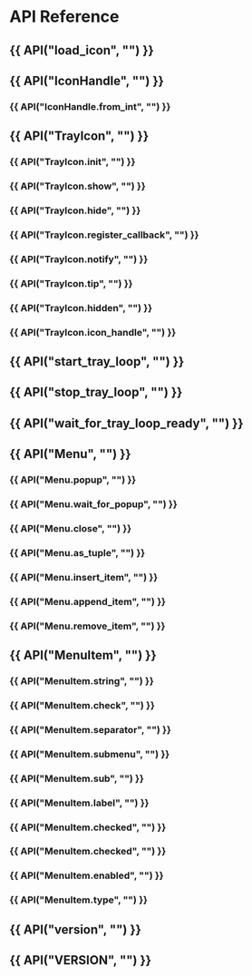 # API Reference

<!-- Macro Def

{% set PARAMS %}
**Parameters**  
{% endset %}

{% set RETURNS %}
**Returns**  
{% endset %}

{% set REMARKS %}
**Remarks**  
{% endset %}

{% set TYPE_ALIAS_DEF = "Type ALias Definition" %}

End Macro Def -->

## {{ API("load_icon", "") }}

## {{ API("IconHandle", "") }}

### {{ API("IconHandle.from_int", "") }}

## {{ API("TrayIcon", "") }}

### {{ API("TrayIcon.__init__", "") }}

### {{ API("TrayIcon.show", "") }}

### {{ API("TrayIcon.hide", "") }}

### {{ API("TrayIcon.register_callback", "") }}

### {{ API("TrayIcon.notify", "") }}

### {{ API("TrayIcon.tip", "") }}

### {{ API("TrayIcon.hidden", "") }}

### {{ API("TrayIcon.icon_handle", "") }}

## {{ API("start_tray_loop", "") }}

## {{ API("stop_tray_loop", "") }}

## {{ API("wait_for_tray_loop_ready", "") }}

## {{ API("Menu", "") }}

### {{ API("Menu.popup", "") }}

### {{ API("Menu.wait_for_popup", "") }}

### {{ API("Menu.close", "") }}

### {{ API("Menu.as_tuple", "") }}

### {{ API("Menu.insert_item", "") }}

### {{ API("Menu.append_item", "") }}

### {{ API("Menu.remove_item", "") }}

## {{ API("MenuItem", "") }}

### {{ API("MenuItem.string", "") }}

### {{ API("MenuItem.check", "") }}

### {{ API("MenuItem.separator", "") }}

### {{ API("MenuItem.submenu", "") }}

### {{ API("MenuItem.sub", "") }}

### {{ API("MenuItem.label", "") }}

### {{ API("MenuItem.checked", "") }}

### {{ API("MenuItem.checked", "") }}

### {{ API("MenuItem.enabled", "") }}

### {{ API("MenuItem.type", "") }}

## {{ API("__version__", "") }}

## {{ API("VERSION", "") }}
